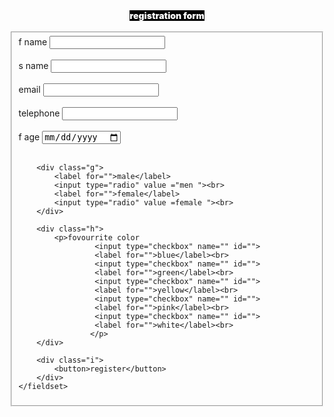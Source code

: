 <!DOCTYPE html>
<html lang="en">
<head>
    <meta charset="UTF-8">
    <meta name="viewport" content="width=device-width, initial-scale=1.0">
    <title>Document</title>
</head>
<body>
       <center>
        <div style="width: ;">
            <label style="background-color: black;color: white; width: ; font-weight: 900; align-items: center;">registration form</label>
        </div><br>
    </center>
    <fieldset>
        <div class="b">
            <label for="name">f name</label>
            <input type="text" name="" id="">
        </div><br>
        <div class="c">
            <label for="name">s name</label>
            <input type="text" name="" id="">
        </div><br>
        <div class="d">
            <label for="email">email</label>
            <input type="email" name="" id="">
        </div><br>
        <div class="e">
            <label for="tel">telephone</label>
            <input type="tel" name="" id="">
        </div><br>
        <div class="f">
            <label for="age">f age</label>
            <input type="date" name="" id="">
        </div><br>

        <div class="g">
            <label for="">male</label>
            <input type="radio" value ="men "><br>
            <label for="">female</label>
            <input type="radio" value =female "><br>
        </div>

        <div class="h">
            <p>fovourrite color
                     <input type="checkbox" name="" id="">
                     <label for="">blue</label><br>
                     <input type="checkbox" name="" id="">
                     <label for="">green</label><br>
                     <input type="checkbox" name="" id="">
                     <label for="">yellow</label><br>
                     <input type="checkbox" name="" id="">
                     <label for="">pink</label><br>
                     <input type="checkbox" name="" id="">
                     <label for="">white</label><br>
                    </p>
        </div>

        <div class="i">
            <button>register</button>
        </div>
    </fieldset>
</body>
</html>
